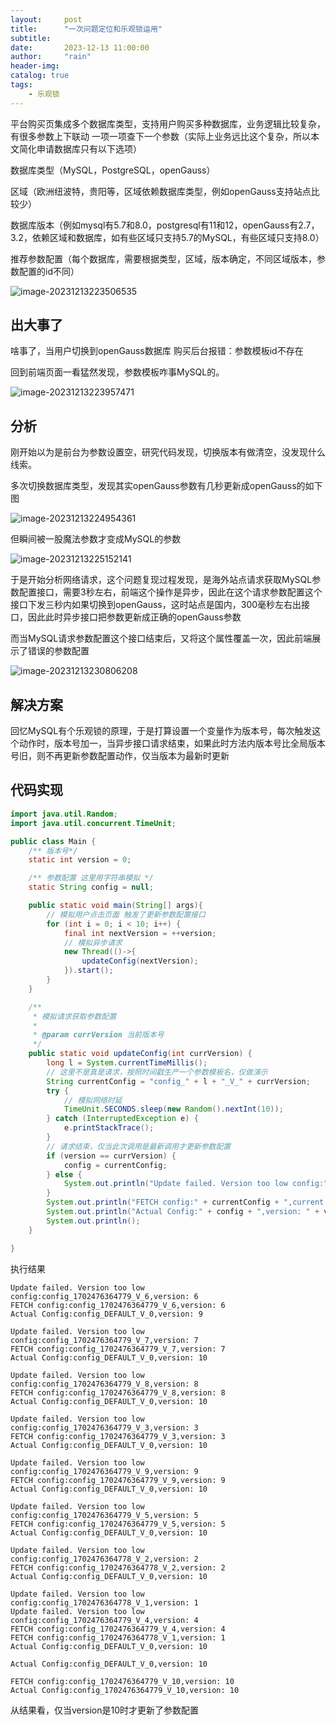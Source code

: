 ```yaml
---
layout:     post
title:      "一次问题定位和乐观锁运用"
subtitle:   
date:       2023-12-13 11:00:00
author:     "rain"
header-img: 
catalog: true
tags:
    - 乐观锁
---
```

平台购买页集成多个数据库类型，支持用户购买多种数据库，业务逻辑比较复杂，有很多参数上下联动 一项一项查下一个参数（实际上业务远比这个复杂，所以本文简化申请数据库只有以下选项）

数据库类型（MySQL，PostgreSQL，openGauss）

区域（欧洲纽波特，贵阳等，区域依赖数据库类型，例如openGauss支持站点比较少）

数据库版本（例如mysql有5.7和8.0，postgresql有11和12，openGauss有2.7，3.2，依赖区域和数据库，如有些区域只支持5.7的MySQL，有些区域只支持8.0）

推荐参数配置（每个数据库，需要根据类型，区域，版本确定，不同区域版本，参数配置的id不同）

![image-20231213223506535](/img/image-20231213223506535.png)

## 出大事了

啥事了，当用户切换到openGauss数据库 购买后台报错：参数模板id不存在

回到前端页面一看猛然发现，参数模板咋事MySQL的。

![image-20231213223957471](/img/image-20231213223957471.png)





## 分析

刚开始以为是前台为参数设置空，研究代码发现，切换版本有做清空，没发现什么线索。

多次切换数据库类型，发现其实openGauss参数有几秒更新成openGauss的如下图

![image-20231213224954361](/img/image-20231213224954361.png)

但瞬间被一股魔法参数才变成MySQL的参数

![image-20231213225152141](/img/image-20231213225152141.png)

于是开始分析网络请求，这个问题复现过程发现，是海外站点请求获取MySQL参数配置接口，需要3秒左右，前端这个操作是异步，因此在这个请求参数配置这个接口下发三秒内如果切换到openGauss，这时站点是国内，300毫秒左右出接口，因此此时异步接口把参数更新成正确的openGauss参数

而当MySQL请求参数配置这个接口结束后，又将这个属性覆盖一次，因此前端展示了错误的参数配置

![image-20231213230806208](/img/image-20231213230806208.png)

## 解决方案



回忆MySQL有个乐观锁的原理，于是打算设置一个变量作为版本号，每次触发这个动作时，版本号加一，当异步接口请求结束，如果此时方法内版本号比全局版本号旧，则不再更新参数配置动作，仅当版本为最新时更新





## 代码实现

```java
import java.util.Random;
import java.util.concurrent.TimeUnit;

public class Main {
    /** 版本号*/
    static int version = 0;

    /** 参数配置 这里用字符串模拟 */
    static String config = null;

    public static void main(String[] args){
        // 模拟用户点击页面 触发了更新参数配置接口
        for (int i = 0; i < 10; i++) {
            final int nextVersion = ++version;
            // 模拟异步请求
            new Thread(()->{
                updateConfig(nextVersion);
            }).start();
        }
    }

    /**
     * 模拟请求获取参数配置
     *
     * @param currVersion 当前版本号
     */
    public static void updateConfig(int currVersion) {
        long l = System.currentTimeMillis();
        // 这里不是真是请求，按照时间戳生产一个参数模板名，仅做演示
        String currentConfig = "config_" + l + "_V_" + currVersion;
        try {
            // 模拟网络时延
            TimeUnit.SECONDS.sleep(new Random().nextInt(10));
        } catch (InterruptedException e) {
            e.printStackTrace();
        }
        // 请求结束，仅当此次调用是最新调用才更新参数配置
        if (version == currVersion) {
            config = currentConfig;
        } else {
            System.out.println("Update failed. Version too low config:" + currentConfig + ",version: " + currVersion);
        }
        System.out.println("FETCH config:" + currentConfig + ",current version: " + currVersion);
        System.out.println("Actual Config:" + config + ",version: " + version);
        System.out.println();
    }

}
```

执行结果

```
Update failed. Version too low config:config_1702476364779_V_6,version: 6
FETCH config:config_1702476364779_V_6,version: 6
Actual Config:config_DEFAULT_V_0,version: 9

Update failed. Version too low config:config_1702476364779_V_7,version: 7
FETCH config:config_1702476364779_V_7,version: 7
Actual Config:config_DEFAULT_V_0,version: 10

Update failed. Version too low config:config_1702476364779_V_8,version: 8
FETCH config:config_1702476364779_V_8,version: 8
Actual Config:config_DEFAULT_V_0,version: 10

Update failed. Version too low config:config_1702476364779_V_3,version: 3
FETCH config:config_1702476364779_V_3,version: 3
Actual Config:config_DEFAULT_V_0,version: 10

Update failed. Version too low config:config_1702476364779_V_9,version: 9
FETCH config:config_1702476364779_V_9,version: 9
Actual Config:config_DEFAULT_V_0,version: 10

Update failed. Version too low config:config_1702476364779_V_5,version: 5
FETCH config:config_1702476364779_V_5,version: 5
Actual Config:config_DEFAULT_V_0,version: 10

Update failed. Version too low config:config_1702476364778_V_2,version: 2
FETCH config:config_1702476364778_V_2,version: 2
Actual Config:config_DEFAULT_V_0,version: 10

Update failed. Version too low config:config_1702476364778_V_1,version: 1
Update failed. Version too low config:config_1702476364779_V_4,version: 4
FETCH config:config_1702476364779_V_4,version: 4
FETCH config:config_1702476364778_V_1,version: 1
Actual Config:config_DEFAULT_V_0,version: 10

Actual Config:config_DEFAULT_V_0,version: 10

FETCH config:config_1702476364779_V_10,version: 10
Actual Config:config_1702476364779_V_10,version: 10
```



从结果看，仅当version是10时才更新了参数配置
